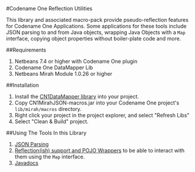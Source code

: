 #Codename One Reflection Utilities

This library and associated macro-pack provide pseudo-reflection features for Codename One Applications.  Some applications for these tools include JSON parsing to and from Java objects, wrapping Java Objects with a `Map` interface, copying object properties without boiler-plate code and more.

##Requirements

1. Netbeans 7.4 or higher with Codename One plugin
2. Codename One DataMapper Lib
3. Netbeans Mirah Module 1.0.26 or higher

##Installation

1. Install the [CN1DataMapper library](https://github.com/shannah/cn1-data-utils) into your project.
2. Copy CN1MirahJSON-macros.jar into your Codename One project's `lib/mirah/macros` directory.
3. Right click your project in the project explorer, and select "Refresh Libs"
4. Select "Clean & Build" project.

##Using The Tools In this Library

1. [JSON Parsing](docs/json.md)
2. [Reflection(ish) support and POJO Wrappers](docs/beans.md) to be able to interact with them using the `Map` interface.
3. [Javadocs](https://rawgit.com/shannah/cn1-data-utils/master/dist/javadoc/index.html)


